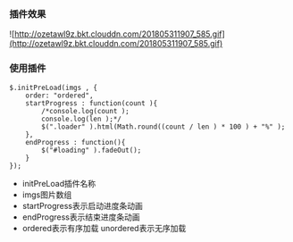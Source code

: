 ### 插件效果

![http://ozetawl9z.bkt.clouddn.com/201805311907_585.gif](http://ozetawl9z.bkt.clouddn.com/201805311907_585.gif)



### 使用插件

	$.initPreLoad(imgs , {
		order: "ordered",
		startProgress : function(count ){
			/*console.log(count );
			console.log(len );*/
			$(".loader" ).html(Math.round((count / len ) * 100 ) + "%" );
		},
		endProgress : function(){
			$("#loading" ).fadeOut();
		}
	});
- initPreLoad插件名称
- imgs图片数组
- startProgress表示启动进度条动画
- endProgress表示结束进度条动画
- ordered表示有序加载 unordered表示无序加载
